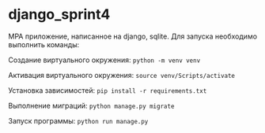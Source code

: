 # django_sprint4
MPA приложение, написанное на django, sqlite.
Для запуска необходимо выполнить команды:

Создание виртуального окружения: ```python -m venv venv```

Активация виртуального окружения: ```source venv/Scripts/activate```

Установка зависимостей: ```pip install -r requirements.txt```

Выполнение миграций: ```python manage.py migrate```

Запуск программы: ```python run manage.py```

